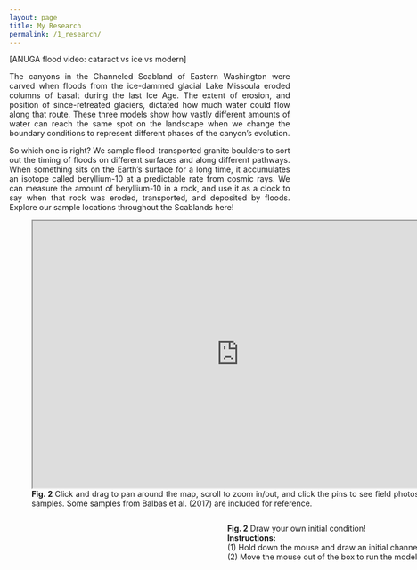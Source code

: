 ```yaml
---
layout: page
title: My Research
permalink: /1_research/
---
```


<p style="text-align:justify"> [ANUGA flood video: cataract vs ice vs modern]
</p>

<p style="text-align:justify"> The canyons in the Channeled Scabland of Eastern Washington were carved when floods from the ice-dammed glacial Lake Missoula eroded columns of basalt during the last Ice Age. The extent of erosion, and position of since-retreated glaciers, dictated how much water could flow along that route. These three models show how vastly different amounts of water can reach the same spot on the landscape when we change the boundary conditions to represent different phases of the canyon’s evolution.
</p>

<p style="text-align:justify"> So which one is right? We sample flood-transported granite boulders to sort out the timing of floods on different surfaces and along different pathways. When something sits on the Earth’s surface for a long time, it accumulates an isotope called beryllium-10 at a predictable rate from cosmic rays. We can measure the amount of beryllium-10 in a rock, and use it as a clock to say when that rock was eroded, transported, and deposited by floods. Explore our sample locations throughout the Scablands here!
</p>

<p style="text-align:justify"> 
<figure alt="Google Maps link" style="width:740px;height:600px">
<iframe src="https://www.google.com/maps/d/u/0/embed?mid=1qJa_qHb52JfgC1wwAcMDa_GWHLKectq_" width="740" height="480"></iframe>
<figcaption style ="text-align:justify">
	<b>Fig. 2 </b>Click and drag to pan around the map, scroll to zoom in/out, and click the pins to see field photos of our samples. Some samples from Balbas et al. (2017) are included for reference.
	</figcaption> 
</p>


<figure style="float: right;margin-left:15px;float:right;padding-left:20px;">
<canvas id="overlay" width=300 height=300></canvas>
<canvas id="canvas" width=300 height=300></canvas>
<script src="/assets/scripts/rectangles.js" type="text/javascript"></script>
<figcaption style="text-align:justify">
<b>Fig. 2</b> Draw your own initial condition!<br />
<b>Instructions:</b><br />
(1) Hold down the mouse and draw an initial channel.<br />
(2) Move the mouse out of the box to run the model.
</figcaption>
</figure>